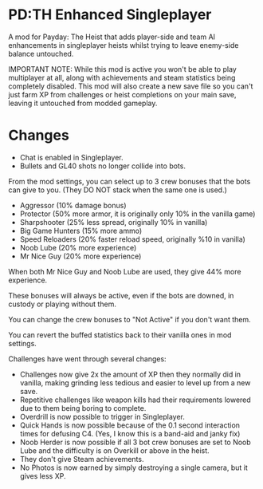 # PD:TH Enhanced Singleplayer
A mod for Payday: The Heist that adds player-side and team AI enhancements in singleplayer heists whilst trying to leave enemy-side balance untouched.

IMPORTANT NOTE: While this mod is active you won't be able to play multiplayer at all, along with achievements and steam statistics being completely disabled. This mod will also create a new save file so you can't just farm XP from challenges or heist completions on your main save, leaving it untouched from modded gameplay.

# Changes
- Chat is enabled in Singleplayer.
- Bullets and GL40 shots no longer collide into bots.
  
From the mod settings, you can select up to 3 crew bonuses that the bots can give to you. (They DO NOT stack when the same one is used.)
- Aggressor (10% damage bonus)
- Protector (50% more armor, it is originally only 10% in the vanilla game)
- Sharpshooter (25% less spread, originally 10% in vanilla)
- Big Game Hunters (15% more ammo)
- Speed Reloaders (20% faster reload speed, originally %10 in vanilla)
- Noob Lube (20% more experience)
- Mr Nice Guy (20% more experience)

When both Mr Nice Guy and Noob Lube are used, they give 44% more experience.

These bonuses will always be active, even if the bots are downed, in custody or playing without them.

You can change the crew bonuses to "Not Active" if you don't want them.

You can revert the buffed statistics back to their vanilla ones in mod settings.

Challenges have went through several changes:
- Challenges now give 2x the amount of XP then they normally did in vanilla, making grinding less tedious and easier to level up from a new save.
- Repetitive challenges like weapon kills had their requirements lowered due to them being boring to complete.
- Overdrill is now possible to trigger in Singleplayer.
- Quick Hands is now possible because of the 0.1 second interaction times for defusing C4. (Yes, I know this is a band-aid and janky fix)
- Noob Herder is now possible if all 3 bot crew bonuses are set to Noob Lube and the difficulty is on Overkill or above in the heist.
- They don't give Steam achievements.
- No Photos is now earned by simply destroying a single camera, but it gives less XP.








